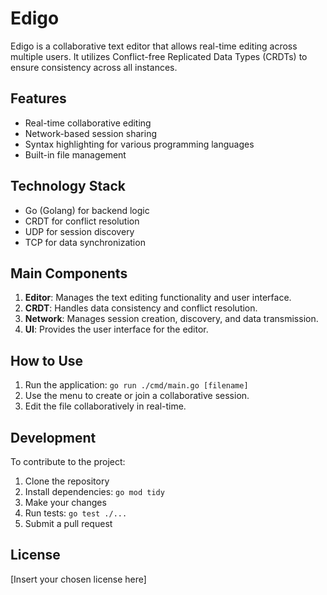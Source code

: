 # Edigo

Edigo is a collaborative text editor that allows real-time editing across multiple users. It utilizes Conflict-free Replicated Data Types (CRDTs) to ensure consistency across all instances.

## Features

- Real-time collaborative editing
- Network-based session sharing
- Syntax highlighting for various programming languages
- Built-in file management

## Technology Stack

- Go (Golang) for backend logic
- CRDT for conflict resolution
- UDP for session discovery
- TCP for data synchronization

## Main Components

1. **Editor**: Manages the text editing functionality and user interface.
2. **CRDT**: Handles data consistency and conflict resolution.
3. **Network**: Manages session creation, discovery, and data transmission.
4. **UI**: Provides the user interface for the editor.

## How to Use

1. Run the application: `go run ./cmd/main.go [filename]`
2. Use the menu to create or join a collaborative session.
3. Edit the file collaboratively in real-time.

## Development

To contribute to the project:

1. Clone the repository
2. Install dependencies: `go mod tidy`
3. Make your changes
4. Run tests: `go test ./...`
5. Submit a pull request

## License

[Insert your chosen license here]
